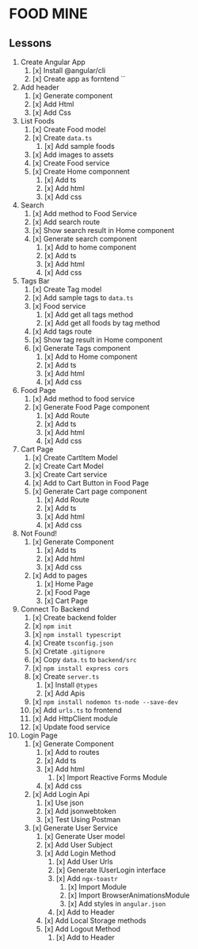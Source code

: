 # FOOD MINE

## Lessons 

1. Create Angular App
    1. [x] Install @angular/cli
    2. [x] Create app as forntend ``
2. Add header
    1. [x] Generate component
    2. [x] Add Html
    3. [x] Add Css
3. List Foods
    1. [x] Create Food model
    2. [x] Create `data.ts`
        1. [x] Add sample foods
    3. [x] Add images to assets
    4. [x] Create Food service
    5. [x] Create Home componnent
        1. [x] Add ts
        2. [x] Add html
        3. [x] Add css
4. Search
    1. [x] Add method to Food Service
    2. [x] Add search route
    3. [x] Show search result in Home component
    4. [x] Generate search component
        1. [x] Add to home component
        2. [x] Add ts
        3. [x] Add html
        4. [x] Add css
5. Tags Bar
    1. [x] Create Tag model
    2. [x] Add sample tags to `data.ts`
    3. [x] Food service
        1. [x] Add get all tags method
        2. [x] Add get all foods by tag method
    4. [x] Add tags route 
    5. [x] Show tag result in Home component
    6. [x] Generate Tags component
        1. [x] Add to Home component
        2. [x] Add ts
        3. [x] Add html
        4. [x] Add css
6. Food Page
    1. [x] Add method to food service
    2. [x] Generate Food Page component
        1. [x] Add Route
        2. [x] Add ts
        3. [x] Add html
        4. [x] Add css
7. Cart Page
    1. [x] Create CartItem Model
    2. [x] Create Cart Model
    3. [x] Create Cart service
    4. [x] Add to Cart Button in Food Page
    5. [x] Generate Cart page component
        1. [x] Add Route
        2. [x] Add ts
        3. [x] Add html
        4. [x] Add css
8. Not Found!
    1. [x] Generate Component
        1. [x] Add ts
        2. [x] Add html
        3. [x] Add css
    2. [x] Add to pages
        1. [x] Home Page
        2. [x] Food Page
        3. [x] Cart Page
9. Connect To Backend
    1. [x] Create backend folder
    2. [x] `npm init`
    3. [x] `npm install typescript`
    4. [x] Create `tsconfig.json`
    5. [x] Cretate `.gitignore`
    6. [x] Copy `data.ts` to `backend/src`
    7. [x] `npm install express cors`
    8. [x] Create `server.ts`
        1. [x] Install `@types`
        2. [x] Add Apis
    9. [x] `npm install nodemon ts-node --save-dev`
    10. [x] Add `urls.ts` to frontend
    11. [x] Add HttpClient module
    12. [x] Update food service
10. Login Page
    1. [x] Generate Component
        1. [x] Add to routes
        2. [x] Add ts
        3. [x] Add html
            1. [x] Import Reactive Forms Module
        4. [x] Add css
    2. [x] Add Login Api
        1. [x] Use json
        2. [x] Add jsonwebtoken
        3. [x] Test Using Postman
    3. [x] Generate User Service
        1. [x] Generate User model
        2. [x] Add User Subject
        3. [x] Add Login Method
            1. [x] Add User Urls
            2. [x] Generate IUserLogin interface
            3. [x] Add `ngx-toastr`
                1. [x] Import Module
                2. [x] Import BrowserAnimationsModule
                3. [x] Add styles in  `angular.json`
            4. [x] Add to Header
        1. [x] Add Local Storage methods
        2. [x] Add Logout Method
            1. [x] Add to Header
